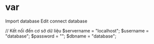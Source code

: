 # var
Import database
Edit connect database 

// Kết nối đến cơ sở dữ liệu
$servername = "localhost";
$username = "database";
$password = "";
$dbname = "database";
